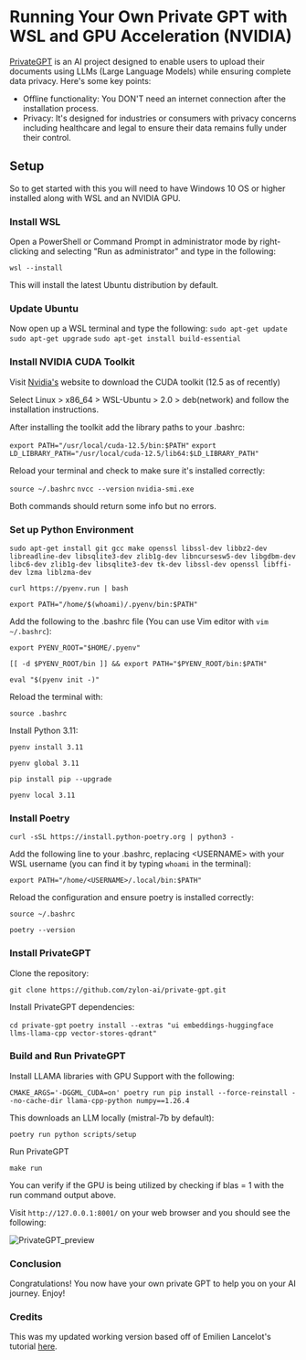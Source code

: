 # Running Your Own Private GPT with WSL and GPU Acceleration (NVIDIA)

[PrivateGPT](https://github.com/zylon-ai/private-gpt) is an AI project designed to enable users to upload their documents using LLMs (Large Language Models) while ensuring complete data privacy. Here's some key points:

* Offline functionality: You DON'T need an internet connection after the installation process.
* Privacy: It's designed for industries or consumers with privacy concerns including healthcare and legal to ensure their data remains fully under their control.

## Setup
So to get started with this you will need to have Windows 10 OS or higher installed along with WSL and an NVIDIA GPU.

### Install WSL
Open a PowerShell or Command Prompt in administrator mode by right-clicking and selecting "Run as administrator" and type in the following:

`wsl --install`

This will install the latest Ubuntu distribution by default.

### Update Ubuntu
Now open up a WSL terminal and type the following:
`sudo apt-get update`
`sudo apt-get upgrade`
`sudo apt-get install build-essential`

### Install NVIDIA CUDA Toolkit
Visit [Nvidia's](https://developer.nvidia.com/cuda-downloads) website to download the CUDA toolkit (12.5 as of recently)

Select Linux > x86_64 > WSL-Ubuntu > 2.0 > deb(network) and follow the installation instructions.

After installing the toolkit add the library paths to your .bashrc:

`export PATH="/usr/local/cuda-12.5/bin:$PATH"`
`export LD_LIBRARY_PATH="/usr/local/cuda-12.5/lib64:$LD_LIBRARY_PATH"`

Reload your terminal and check to make sure it's installed correctly:

`source ~/.bashrc`
`nvcc --version`
`nvidia-smi.exe`

Both commands should return some info but no errors.

### Set up Python Environment

`sudo apt-get install git gcc make openssl libssl-dev libbz2-dev libreadline-dev libsqlite3-dev zlib1g-dev libncursesw5-dev libgdbm-dev libc6-dev zlib1g-dev libsqlite3-dev tk-dev libssl-dev openssl libffi-dev lzma liblzma-dev`

`curl https://pyenv.run | bash`

`export PATH="/home/$(whoami)/.pyenv/bin:$PATH"`

Add the following to the .bashrc file (You can use Vim editor with `vim ~/.bashrc`):

`export PYENV_ROOT="$HOME/.pyenv"`

`[[ -d $PYENV_ROOT/bin ]] && export PATH="$PYENV_ROOT/bin:$PATH"`

`eval "$(pyenv init -)"`

Reload the terminal with:

`source .bashrc`

Install Python 3.11:

`pyenv install 3.11`

`pyenv global 3.11`

`pip install pip --upgrade`

`pyenv local 3.11`

### Install Poetry

`curl -sSL https://install.python-poetry.org | python3 -`

Add the following line to your .bashrc, replacing \<USERNAME> with your WSL username (you can find it by typing `whoami` in the terminal):

`export PATH="/home/<USERNAME>/.local/bin:$PATH"`

Reload the configuration and ensure poetry is installed correctly:

`source ~/.bashrc`

`poetry --version`

### Install PrivateGPT
Clone the repository:

`git clone https://github.com/zylon-ai/private-gpt.git`

Install PrivateGPT dependencies:

`cd private-gpt`
`poetry install --extras "ui embeddings-huggingface llms-llama-cpp vector-stores-qdrant"`

### Build and Run PrivateGPT
Install LLAMA libraries with GPU Support with the following:

`CMAKE_ARGS='-DGGML_CUDA=on' poetry run pip install --force-reinstall --no-cache-dir llama-cpp-python numpy==1.26.4`

This downloads an LLM locally (mistral-7b by default):

`poetry run python scripts/setup`

Run PrivateGPT

`make run`

You can verify if the GPU is being utilized by checking if blas = 1 with the run command output above.

Visit `http://127.0.0.1:8001/` on your web browser and you should see the following:

![PrivateGPT_preview](https://github.com/hudsonhok/private-gpt/assets/77293019/22ebc95a-cfef-4e66-9ca1-88c33865233d)

### Conclusion

Congratulations! You now have your own private GPT to help you on your AI journey. Enjoy!

### Credits
This was my updated working version based off of Emilien Lancelot's tutorial [here](https://dev.to/docteurrs/installing-privategpt-on-wsl-with-gpu-support-1m2a).
